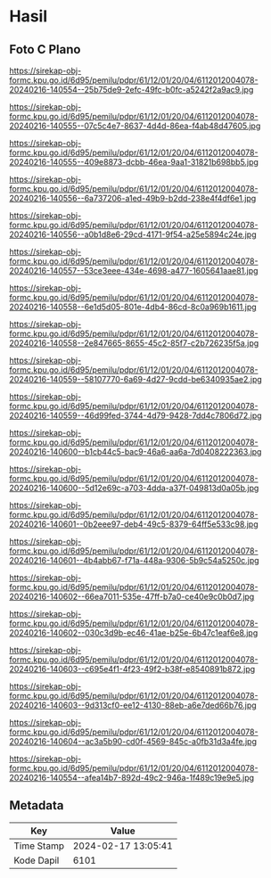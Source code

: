 # Hasil

## Foto C Plano

https://sirekap-obj-formc.kpu.go.id/6d95/pemilu/pdpr/61/12/01/20/04/6112012004078-20240216-140554--25b75de9-2efc-49fc-b0fc-a5242f2a9ac9.jpg

https://sirekap-obj-formc.kpu.go.id/6d95/pemilu/pdpr/61/12/01/20/04/6112012004078-20240216-140555--07c5c4e7-8637-4d4d-86ea-f4ab48d47605.jpg

https://sirekap-obj-formc.kpu.go.id/6d95/pemilu/pdpr/61/12/01/20/04/6112012004078-20240216-140555--409e8873-dcbb-46ea-9aa1-31821b698bb5.jpg

https://sirekap-obj-formc.kpu.go.id/6d95/pemilu/pdpr/61/12/01/20/04/6112012004078-20240216-140556--6a737206-a1ed-49b9-b2dd-238e4f4df6e1.jpg

https://sirekap-obj-formc.kpu.go.id/6d95/pemilu/pdpr/61/12/01/20/04/6112012004078-20240216-140556--a0b1d8e6-29cd-4171-9f54-a25e5894c24e.jpg

https://sirekap-obj-formc.kpu.go.id/6d95/pemilu/pdpr/61/12/01/20/04/6112012004078-20240216-140557--53ce3eee-434e-4698-a477-1605641aae81.jpg

https://sirekap-obj-formc.kpu.go.id/6d95/pemilu/pdpr/61/12/01/20/04/6112012004078-20240216-140558--6e1d5d05-801e-4db4-86cd-8c0a969b1611.jpg

https://sirekap-obj-formc.kpu.go.id/6d95/pemilu/pdpr/61/12/01/20/04/6112012004078-20240216-140558--2e847665-8655-45c2-85f7-c2b726235f5a.jpg

https://sirekap-obj-formc.kpu.go.id/6d95/pemilu/pdpr/61/12/01/20/04/6112012004078-20240216-140559--58107770-6a69-4d27-9cdd-be6340935ae2.jpg

https://sirekap-obj-formc.kpu.go.id/6d95/pemilu/pdpr/61/12/01/20/04/6112012004078-20240216-140559--46d99fed-3744-4d79-9428-7dd4c7806d72.jpg

https://sirekap-obj-formc.kpu.go.id/6d95/pemilu/pdpr/61/12/01/20/04/6112012004078-20240216-140600--b1cb44c5-bac9-46a6-aa6a-7d0408222363.jpg

https://sirekap-obj-formc.kpu.go.id/6d95/pemilu/pdpr/61/12/01/20/04/6112012004078-20240216-140600--5d12e69c-a703-4dda-a37f-049813d0a05b.jpg

https://sirekap-obj-formc.kpu.go.id/6d95/pemilu/pdpr/61/12/01/20/04/6112012004078-20240216-140601--0b2eee97-deb4-49c5-8379-64ff5e533c98.jpg

https://sirekap-obj-formc.kpu.go.id/6d95/pemilu/pdpr/61/12/01/20/04/6112012004078-20240216-140601--4b4abb67-f71a-448a-9306-5b9c54a5250c.jpg

https://sirekap-obj-formc.kpu.go.id/6d95/pemilu/pdpr/61/12/01/20/04/6112012004078-20240216-140602--66ea7011-535e-47ff-b7a0-ce40e9c0b0d7.jpg

https://sirekap-obj-formc.kpu.go.id/6d95/pemilu/pdpr/61/12/01/20/04/6112012004078-20240216-140602--030c3d9b-ec46-41ae-b25e-6b47c1eaf6e8.jpg

https://sirekap-obj-formc.kpu.go.id/6d95/pemilu/pdpr/61/12/01/20/04/6112012004078-20240216-140603--c695e4f1-4f23-49f2-b38f-e8540891b872.jpg

https://sirekap-obj-formc.kpu.go.id/6d95/pemilu/pdpr/61/12/01/20/04/6112012004078-20240216-140603--9d313cf0-ee12-4130-88eb-a6e7ded66b76.jpg

https://sirekap-obj-formc.kpu.go.id/6d95/pemilu/pdpr/61/12/01/20/04/6112012004078-20240216-140604--ac3a5b90-cd0f-4569-845c-a0fb31d3a4fe.jpg

https://sirekap-obj-formc.kpu.go.id/6d95/pemilu/pdpr/61/12/01/20/04/6112012004078-20240216-140554--afea14b7-892d-49c2-946a-1f489c19e9e5.jpg


## Metadata

| Key        | Value               |
| ---------- | ------------------- |
| Time Stamp | 2024-02-17 13:05:41 |
| Kode Dapil | 6101                |



